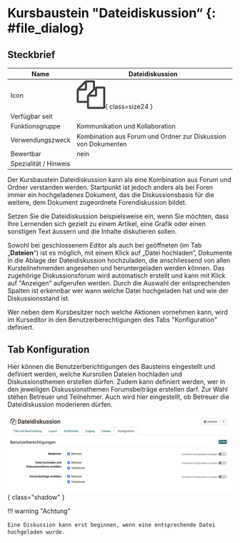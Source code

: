 # Kursbaustein "Dateidiskussion“ {: #file_dialog}


## Steckbrief

Name | Dateidiskussion
---------|----------
Icon | ![File dialog Icon](assets/file_dialog_icon.png){ class=size24  }
Verfügbar seit | 
Funktionsgruppe | Kommunikation und Kollaboration
Verwendungszweck | Kombination aus Forum und Ordner zur Diskussion von Dokumenten
Bewertbar | nein
Spezialität / Hinweis |



Der Kursbaustein Dateidiskussion kann als eine Kombination aus Forum und Ordner verstanden werden. Startpunkt ist jedoch anders als bei Foren immer ein hochgeladenes Dokument, das die Diskussionsbasis für die weitere, dem Dokument zugeordnete Forendiskussion bildet. 

Setzen Sie die Dateidiskussion beispielsweise ein, wenn Sie  möchten, dass Ihre Lernenden sich gezielt zu einem Artikel, eine Grafik oder einen sonstigen Text äussern und die Inhalte diskutieren sollen. 

Sowohl bei geschlossenem Editor als auch bei geöffneten (im Tab „**Dateien**“) ist es möglich, mit einem Klick auf „Datei hochladen“, Dokumente in die Ablage der Dateidiskussion hochzuladen, die anschliessend von allen Kursteilnehmenden angesehen und heruntergeladen werden können. Das zugehörige Diskussionsforum wird automatisch erstellt und kann mit Klick auf "Anzeigen" aufgerufen werden. Durch die Auswahl der entsprechenden Spalten ist erkennbar wer wann welche Datei hochgeladen hat und wie der Diskussionsstand ist.

Wer neben dem Kursbesitzer noch welche Aktionen vornehmen kann, wird im Kurseditor in den Benutzerberechtigungen des Tabs "Konfiguration" definiert.

## Tab Konfiguration
Hier können die Benutzerberichtigungen des Bausteins eingestellt und definiert werden, welche Kursrollen Dateien hochladen und Diskussionsthemen erstellen dürfen. Zudem kann definiert werden, wer in den jeweiligen Diskussionsthemen Forumsbeiträge erstellen darf. Zur Wahl stehen Betreuer und Teilnehmer. Auch wird hier eingestellt, ob Betreuer die Dateidiskussion moderieren dürfen.

![Konfigurationsoptionen Dateidiskussion](assets/file_dialog_config_DE.png){ class="shadow" }

!!! warning "Achtung"

    Eine Diskussion kann erst beginnen, wenn eine entsprechende Datei hochgeladen wurde.
